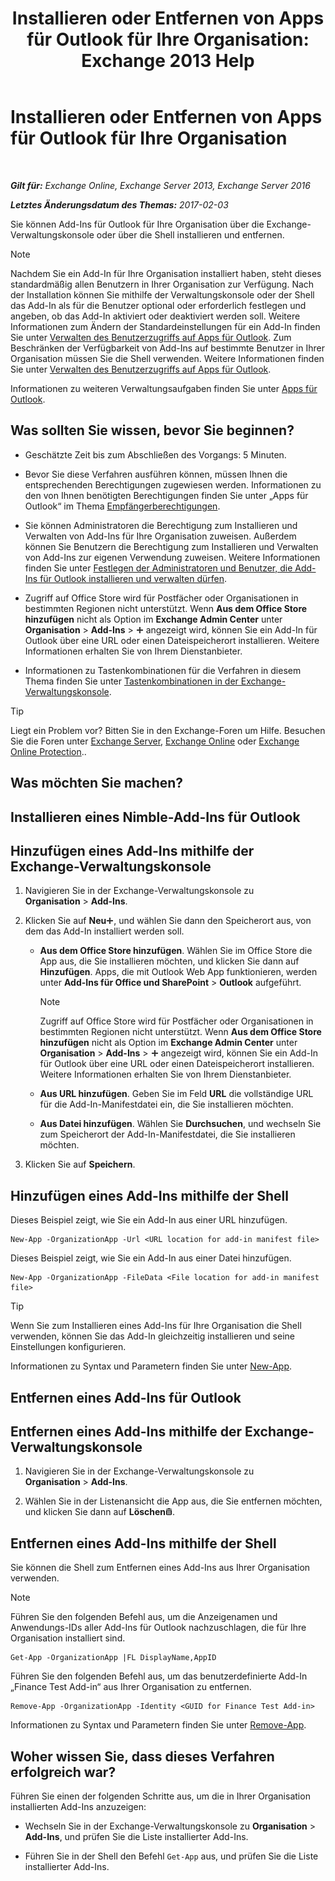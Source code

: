 ﻿---
title: 'Installieren oder Entfernen von Apps für Outlook für Ihre Organisation: Exchange 2013 Help'
TOCTitle: Installieren oder Entfernen von Apps für Outlook für Ihre Organisation
ms:assetid: 112f3ef7-9943-4a1e-8a42-e08e8e9f67f4
ms:mtpsurl: https://technet.microsoft.com/de-de/library/JJ943752(v=EXCHG.150)
ms:contentKeyID: 52062834
ms.date: 04/24/2018
mtps_version: v=EXCHG.150
ms.translationtype: HT
---

# Installieren oder Entfernen von Apps für Outlook für Ihre Organisation

 

_**Gilt für:** Exchange Online, Exchange Server 2013, Exchange Server 2016_

_**Letztes Änderungsdatum des Themas:** 2017-02-03_

Sie können Add-Ins für Outlook für Ihre Organisation über die Exchange-Verwaltungskonsole oder über die Shell installieren und entfernen.


> [!NOTE]
> Nachdem Sie ein Add-In für Ihre Organisation installiert haben, steht dieses standardmäßig allen Benutzern in Ihrer Organisation zur Verfügung. Nach der Installation können Sie mithilfe der Verwaltungskonsole oder der Shell das Add-In als für die Benutzer optional oder erforderlich festlegen und angeben, ob das Add-In aktiviert oder deaktiviert werden soll. Weitere Informationen zum Ändern der Standardeinstellungen für ein Add-In finden Sie unter <A href="manage-user-access-to-add-ins-for-outlook-exchange-online-help.md">Verwalten des Benutzerzugriffs auf Apps für Outlook</A>. Zum Beschränken der Verfügbarkeit von Add-Ins auf bestimmte Benutzer in Ihrer Organisation müssen Sie die Shell verwenden. Weitere Informationen finden Sie unter <A href="manage-user-access-to-add-ins-for-outlook-exchange-online-help.md">Verwalten des Benutzerzugriffs auf Apps für Outlook</A>.



Informationen zu weiteren Verwaltungsaufgaben finden Sie unter [Apps für Outlook](add-ins-for-outlook-exchange-2013-help.md).

## Was sollten Sie wissen, bevor Sie beginnen?

  - Geschätzte Zeit bis zum Abschließen des Vorgangs: 5 Minuten.

  - Bevor Sie diese Verfahren ausführen können, müssen Ihnen die entsprechenden Berechtigungen zugewiesen werden. Informationen zu den von Ihnen benötigten Berechtigungen finden Sie unter „Apps für Outlook“ im Thema [Empfängerberechtigungen](recipients-permissions-exchange-2013-help.md).

  - Sie können Administratoren die Berechtigung zum Installieren und Verwalten von Add-Ins für Ihre Organisation zuweisen. Außerdem können Sie Benutzern die Berechtigung zum Installieren und Verwalten von Add-Ins zur eigenen Verwendung zuweisen. Weitere Informationen finden Sie unter [Festlegen der Administratoren und Benutzer, die Add-Ins für Outlook installieren und verwalten dürfen](specify-the-administrators-and-users-who-can-install-and-manage-add-ins-for-outlook-exchange-2013-help.md).

  - Zugriff auf Office Store wird für Postfächer oder Organisationen in bestimmten Regionen nicht unterstützt. Wenn **Aus dem Office Store hinzufügen** nicht als Option im **Exchange Admin Center** unter **Organisation** \> **Add-Ins** \> ![Hinzufügen (Symbol)](images/JJ218640.c1e75329-d6d7-4073-a27d-498590bbb558(EXCHG.150).gif "Hinzufügen (Symbol)") angezeigt wird, können Sie ein Add-In für Outlook über eine URL oder einen Dateispeicherort installieren. Weitere Informationen erhalten Sie von Ihrem Dienstanbieter.

  - Informationen zu Tastenkombinationen für die Verfahren in diesem Thema finden Sie unter [Tastenkombinationen in der Exchange-Verwaltungskonsole](keyboard-shortcuts-in-the-exchange-admin-center-exchange-online-protection-help.md).


> [!TIP]
> Liegt ein Problem vor? Bitten Sie in den Exchange-Foren um Hilfe. Besuchen Sie die Foren unter <A href="https://go.microsoft.com/fwlink/p/?linkid=60612">Exchange Server</A>, <A href="https://go.microsoft.com/fwlink/p/?linkid=267542">Exchange Online</A> oder <A href="https://go.microsoft.com/fwlink/p/?linkid=285351">Exchange Online Protection</A>..



## Was möchten Sie machen?

## Installieren eines Nimble-Add-Ins für Outlook

## Hinzufügen eines Add-Ins mithilfe der Exchange-Verwaltungskonsole

1.  Navigieren Sie in der Exchange-Verwaltungskonsole zu **Organisation** \> **Add-Ins**.

2.  Klicken Sie auf **Neu**![Hinzufügen (Symbol)](images/JJ218640.c1e75329-d6d7-4073-a27d-498590bbb558(EXCHG.150).gif "Hinzufügen (Symbol)"), und wählen Sie dann den Speicherort aus, von dem das Add-In installiert werden soll.
    
      - **Aus dem Office Store hinzufügen**. Wählen Sie im Office Store die App aus, die Sie installieren möchten, und klicken Sie dann auf **Hinzufügen**. Apps, die mit Outlook Web App funktionieren, werden unter **Add-Ins für Office und SharePoint** \> **Outlook** aufgeführt.
        

        > [!NOTE]
        > Zugriff auf Office Store wird für Postfächer oder Organisationen in bestimmten Regionen nicht unterstützt. Wenn <STRONG>Aus dem Office Store hinzufügen</STRONG> nicht als Option im <STRONG>Exchange Admin Center</STRONG> unter <STRONG>Organisation</STRONG> &gt; <STRONG>Add-Ins</STRONG> &gt; <IMG title="Hinzufügen (Symbol)" alt="Hinzufügen (Symbol)" src="images/JJ218640.c1e75329-d6d7-4073-a27d-498590bbb558(EXCHG.150).gif"> angezeigt wird, können Sie ein Add-In für Outlook über eine URL oder einen Dateispeicherort installieren. Weitere Informationen erhalten Sie von Ihrem Dienstanbieter.

    
      - **Aus URL hinzufügen**. Geben Sie im Feld **URL** die vollständige URL für die Add-In-Manifestdatei ein, die Sie installieren möchten.
    
      - **Aus Datei hinzufügen**. Wählen Sie **Durchsuchen**, und wechseln Sie zum Speicherort der Add-In-Manifestdatei, die Sie installieren möchten.

3.  Klicken Sie auf **Speichern**.

## Hinzufügen eines Add-Ins mithilfe der Shell

Dieses Beispiel zeigt, wie Sie ein Add-In aus einer URL hinzufügen.

    New-App -OrganizationApp -Url <URL location for add-in manifest file>

Dieses Beispiel zeigt, wie Sie ein Add-In aus einer Datei hinzufügen.

    New-App -OrganizationApp -FileData <File location for add-in manifest file>


> [!TIP]
> Wenn Sie zum Installieren eines Add-Ins für Ihre Organisation die Shell verwenden, können Sie das Add-In gleichzeitig installieren und seine Einstellungen konfigurieren.



Informationen zu Syntax und Parametern finden Sie unter [New-App](https://technet.microsoft.com/de-de/library/jj218722\(v=exchg.150\)).

## Entfernen eines Add-Ins für Outlook

## Entfernen eines Add-Ins mithilfe der Exchange-Verwaltungskonsole

1.  Navigieren Sie in der Exchange-Verwaltungskonsole zu **Organisation** \> **Add-Ins**.

2.  Wählen Sie in der Listenansicht die App aus, die Sie entfernen möchten, und klicken Sie dann auf **Löschen**![Löschen (Symbol)](images/JJ657511.14f639f6-61e8-4418-bbfb-0db14de9d2f5(EXCHG.150).gif "Löschen (Symbol)").

## Entfernen eines Add-Ins mithilfe der Shell

Sie können die Shell zum Entfernen eines Add-Ins aus Ihrer Organisation verwenden.


> [!NOTE]
> Führen Sie den folgenden Befehl aus, um die Anzeigenamen und Anwendungs-IDs aller Add-Ins für Outlook nachzuschlagen, die für Ihre Organisation installiert sind.



    Get-App -OrganizationApp |FL DisplayName,AppID

Führen Sie den folgenden Befehl aus, um das benutzerdefinierte Add-In „Finance Test Add-in“ aus Ihrer Organisation zu entfernen.

    Remove-App -OrganizationApp -Identity <GUID for Finance Test Add-in>

Informationen zu Syntax und Parametern finden Sie unter [Remove-App](https://technet.microsoft.com/de-de/library/jj218709\(v=exchg.150\)).

## Woher wissen Sie, dass dieses Verfahren erfolgreich war?

Führen Sie einen der folgenden Schritte aus, um die in Ihrer Organisation installierten Add-Ins anzuzeigen:

  - Wechseln Sie in der Exchange-Verwaltungskonsole zu **Organisation** \> **Add-Ins**, und prüfen Sie die Liste installierter Add-Ins.

  - Führen Sie in der Shell den Befehl `Get-App` aus, und prüfen Sie die Liste installierter Add-Ins.

